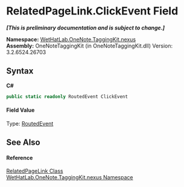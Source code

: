 # RelatedPageLink.ClickEvent Field
 _**\[This is preliminary documentation and is subject to change.\]**_

**Namespace:**&nbsp;<a href="40d5f0b3-010c-8e93-8fd5-176a37ec6237">WetHatLab.OneNote.TaggingKit.nexus</a><br />**Assembly:**&nbsp;OneNoteTaggingKit (in OneNoteTaggingKit.dll) Version: 3.2.6524.26703

## Syntax

**C#**<br />
``` C#
public static readonly RoutedEvent ClickEvent
```


#### Field Value
Type: <a href="http://msdn2.microsoft.com/en-us/library/ms589739" target="_blank">RoutedEvent</a>

## See Also


#### Reference
<a href="803dcd8d-b2a1-2748-7b63-87bcd6ff8e27">RelatedPageLink Class</a><br /><a href="40d5f0b3-010c-8e93-8fd5-176a37ec6237">WetHatLab.OneNote.TaggingKit.nexus Namespace</a><br />